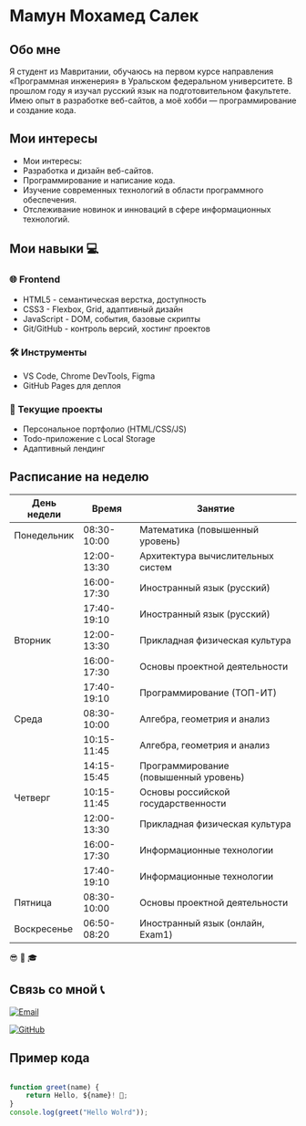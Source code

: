 # Мамун Мохамед Салек

## Обо мне
Я студент из Мавритании, обучаюсь на первом курсе направления «Программная инженерия» в Уральском федеральном университете. 
В прошлом году я изучал русский язык на подготовительном факультете. Имею опыт в разработке веб-сайтов, 
а моё хобби — программирование и создание кода.

## Мои интересы
- Мои интересы:
- Разработка и дизайн веб-сайтов.
- Программирование и написание кода.
- Изучение современных технологий в области программного обеспечения.
- Отслеживание новинок и инноваций в сфере информационных технологий. 

## Мои навыки 💻

### 🌐 Frontend
- HTML5 - семантическая верстка, доступность
- CSS3 - Flexbox, Grid, адаптивный дизайн  
- JavaScript - DOM, события, базовые скрипты
- Git/GitHub - контроль версий, хостинг проектов

### 🛠️ Инструменты
- VS Code, Chrome DevTools, Figma
- GitHub Pages для деплоя

### 🎯 Текущие проекты
- Персональное портфолио (HTML/CSS/JS)
- Todo-приложение с Local Storage
- Адаптивный лендинг

## Расписание на неделю

| День недели  | Время       | Занятие                               |
|--------------|-------------|---------------------------------------|
| Понедельник  | 08:30-10:00 | Математика (повышенный уровень)       |
|              | 12:00-13:30 | Архитектура вычислительных систем     |
|              | 16:00-17:30 | Иностранный язык (русский)            |
|              | 17:40-19:10 | Иностранный язык (русский)            |
| Вторник      | 12:00-13:30 | Прикладная физическая культура        |
|              | 16:00-17:30 | Основы проектной деятельности         |
|              | 17:40-19:10 | Программирование (ТОП-ИТ)             |
| Среда        | 08:30-10:00 | Алгебра, геометрия и анализ           |
|              | 10:15-11:45 | Алгебра, геометрия и анализ           |
|              | 14:15-15:45 | Программирование (повышенный уровень) |
| Четверг      | 10:15-11:45 | Основы российской государственности   |
|              | 12:00-13:30 | Прикладная физическая культура        |
|              | 16:00-17:30 | Информационные технологии             |
|              | 17:40-19:10 | Информационные технологии             |
| Пятница      | 08:30-10:00 | Основы проектной деятельности         |
| Воскресенье  | 06:50-08:20 | Иностранный язык (онлайн, Exam1)      |

😎 🚀 🎓  

## Связь со мной 📞

[![Email](https://img.shields.io/badge/Email-medsaleckmamoune@gmail.com-blue?style=flat&logo=gmail)](mailto:medsaleckmamoune@gmail.com)

[![GitHub](https://img.shields.io/badge/GitHub-NasserMamoune-black?style=flat&logo=github)](https://github.com/NasserMamoune)

## Пример кода
```javascript

function greet(name) {
    return Hello, ${name}! 👋;
}
console.log(greet("Hello Wolrd"));
